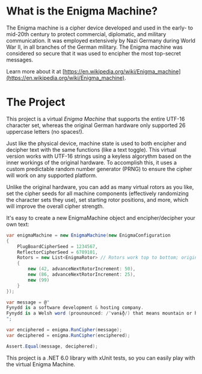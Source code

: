 # What is the Enigma Machine?

The Enigma machine is a cipher device developed and used in the early- to mid-20th century to protect commercial, diplomatic, and military communication. It was employed extensively by Nazi Germany during World War II, in all branches of the German military. The Enigma machine was considered so secure that it was used to encipher the most top-secret messages.  
  
Learn more about it at [https://en.wikipedia.org/wiki/Enigma_machine](https://en.wikipedia.org/wiki/Enigma_machine).  

# The Project

This project is a virtual *Enigma Machine* that supports the entire UTF-16 character set, whereas the original German hardware only supported 26 uppercase letters (no spaces!).  
  
Just like the physical device, machine state is used to both encipher and decipher text with the same functions (like a text toggle). This virtual version works with UTF-16 strings using a keyless algorythm based on the inner workings of the original hardware. To accomplish this, it uses a custom predictable random number generator (PRNG) to ensure the cipher will work on any supported platform.  
  
Unlike the original hardware, you can add as many virtual rotors as you like, set the cipher seeds for all machine components (effectively randomizing the character sets they use), set starting rotor positions, and more, which will improve the overall cipher strength.  
  
It's easy to create a new EnigmaMachine object and encipher/decipher your own text:  
  
```C#
var enigmaMachine = new EnigmaMachine(new EnigmaConfiguration
{
	PlugBoardCipherSeed = 1234567,
	ReflectorCipherSeed = 6789101,
	Rotors = new List<EnigmaRotor> // Rotors work top to bottom; original hardware has them right to left
	{
		new (42, advanceNextRotorIncrement: 50),
		new (86, advanceNextRotorIncrement: 25),
		new (99)
	}
});

var message = @"
Fynydd is a software development & hosting company.
Fynydd is a Welsh word (prounounced: /ˈvənɨ̞ð/) that means mountain or hill.
";

var enciphered = enigma.RunCipher(message);
var deciphered = enigma.RunCipher(enciphered);

Assert.Equal(message, deciphered);
```

This project is a .NET 6.0 library with xUnit tests, so you can easily play with the virtual Enigma Machine.
